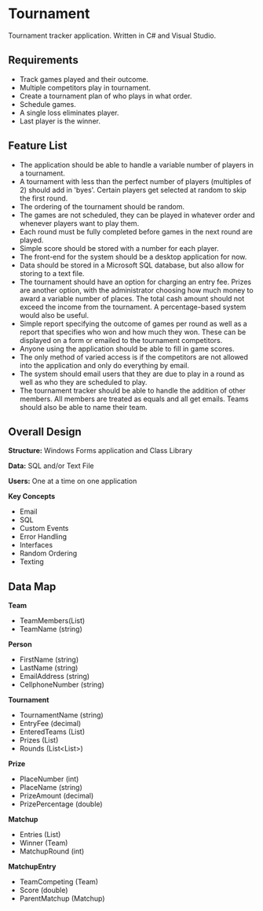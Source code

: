# Tournament
Tournament tracker application.  Written in C# and Visual Studio.

## Requirements
 * Track games played and their outcome.
 * Multiple competitors play in tournament.
 * Create a tournament plan of who plays in what order.
 * Schedule games.
 * A single loss eliminates player.
 * Last player is the winner.

## Feature List
 * The application should be able to handle a variable number of players in a tournament.
 * A tournament with less than the perfect number of players (multiples of 2) should add in 'byes'.  Certain players get selected at random to skip the first round.
 * The ordering of the tournament should be random.
 * The games are not scheduled, they can be played in whatever order and whenever players want to play them.
 * Each round must be fully completed before games in the next round are played.  
 * Simple score should be stored with a number for each player.  
 * The front-end for the system should be a desktop application for now.
 * Data should be stored in a Microsoft SQL database, but also allow for storing to a text file.
 * The tournament should have an option for charging an entry fee.  Prizes are another option, with the administrator choosing how much money to award a variable number of places.  The total cash amount should not exceed the income from the tournament.  A percentage-based system would also be useful.
 * Simple report specifying the outcome of games per round as well as a report that specifies who won and how much they won.  These can be displayed on a form or emailed to the tournament competitors.
 * Anyone using the application should be able to fill in game scores.
 * The only method of varied access is if the competitors are not allowed into the application and only do everything by email.
 * The system should email users that they are due to play in a round as well as who they are scheduled to play.
 * The tournament tracker should be able to handle the addition of other members.  All members are treated as equals and all get emails.  Teams should also be able to name their team.  

## Overall Design
**Structure:** Windows Forms application and Class Library

**Data:** SQL and/or Text File

**Users:** One at a time on one application

**Key Concepts**
 * Email
 * SQL
 * Custom Events
 * Error Handling
 * Interfaces
 * Random Ordering
 * Texting

## Data Map
**Team**
 * TeamMembers(List<Person>)
 * TeamName (string)

**Person** 
 * FirstName (string)
 * LastName (string)
 * EmailAddress (string)
 * CellphoneNumber (string)

**Tournament**
 * TournamentName (string)
 * EntryFee (decimal)
 * EnteredTeams (List<Team>)
 * Prizes (List<Prize>)
 * Rounds (List<List<Matchup>>)

**Prize**
 * PlaceNumber (int)
 * PlaceName (string)
 * PrizeAmount (decimal)
 * PrizePercentage (double)

**Matchup**
 * Entries (List<MatchupEntry>)
 * Winner (Team)
 * MatchupRound (int)

**MatchupEntry**
 * TeamCompeting (Team)
 * Score (double)
 * ParentMatchup (Matchup)

